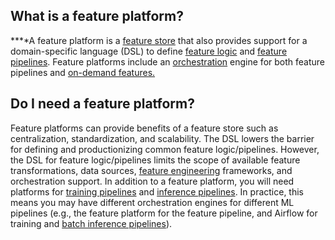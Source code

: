 **What is a feature platform?**
-------------------------------

**‍**A feature platform is a [feature store](https://www.hopsworks.ai/dictionary/feature-store) that also provides support for a domain-specific language (DSL) to define [feature logic](https://www.hopsworks.ai/dictionary/feature-logic) and [feature pipelines](https://www.hopsworks.ai/dictionary/feature-pipeline). Feature platforms include an [orchestration](https://www.hopsworks.ai/dictionary/orchestration) engine for both feature pipelines and [on-demand features.](https://www.hopsworks.ai/dictionary/on-demand-features)

**Do I need a feature platform?**
---------------------------------

Feature platforms can provide benefits of a feature store such as centralization, standardization, and scalability. The DSL lowers the barrier for defining and productionizing common feature logic/pipelines. However, the DSL for feature logic/pipelines limits the scope of available feature transformations, data sources, [feature engineering](https://www.hopsworks.ai/dictionary/feature-engineering) frameworks, and orchestration support. In addition to a feature platform, you will need platforms for [training pipelines](https://www.hopsworks.ai/dictionary/training-pipeline) and [inference pipelines](https://www.hopsworks.ai/dictionary/inference-pipeline). In practice, this means you may have different orchestration engines for different ML pipelines (e.g., the feature platform for the feature pipeline, and Airflow for training and [batch inference pipelines](https://www.hopsworks.ai/dictionary/batch-inference-pipeline)).

